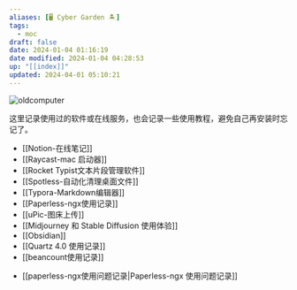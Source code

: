 ```yaml
---
aliases: [🖥️ Cyber Garden 🏝️]
tags:
  - moc
draft: false
date: 2024-01-04 01:16:19
date modified: 2024-01-04 04:28:53
up: "[[index]]"
updated: 2024-04-01 05:10:21
---
```


![oldcomputer](https://pic.237484.xyz/uPic/old%20computer.webp)

这里记录使用过的软件或在线服务，也会记录一些使用教程，避免自己再安装时忘记了。

- [[Notion-在线笔记]]
- [[Raycast-mac 启动器]]
- [[Rocket Typist文本片段管理软件]]
- [[Spotless-自动化清理桌面文件]]
- [[Typora-Markdown编辑器]]
- [[Paperless-ngx使用记录]]
- [[uPic-图床上传]]
- [[Midjourney 和 Stable Diffusion 使用体验]]
- [[Obsidian]]
- [[Quartz 4.0 使用记录]]
- [[beancount使用记录]]
* [[paperless-ngx使用问题记录|Paperless-ngx 使用问题记录]]
